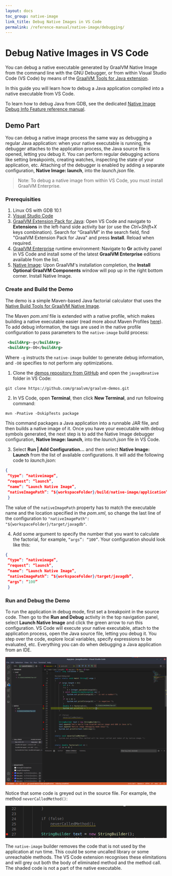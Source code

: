 ```yaml
---
layout: docs
toc_group: native-image
link_title: Debug Native Images in VS Code
permalink: /reference-manual/native-image/debugging/
---
```


# Debug Native Images in VS Code

You can debug a native executable generated by GraalVM Native Image from the command line with the GNU Debugger, or from within Visual Studio Code (VS Code) by means of the [GraalVM Tools for Java extension](https://marketplace.visualstudio.com/items?itemName=oracle-labs-graalvm.graalvm).

In this guide you will learn how to debug a Java application compiled into a native executable from VS Code.

To learn how to debug Java from GDB, see the dedicated [Native Image Debug Info Feature reference manual](../../../reference-manual/native-image/DebugInfo.md).

## Demo Part

You can debug a native image process the same way as debugging a regular Java application: when your native executable is running, the debugger attaches to the application process, the Java source file is opened, letting you debug it. You can perform regular debugging actions like setting breakpoints, creating watches, inspecting the state of your application, etc.
Attaching of the debugger is enabled by adding a separate configuration, **Native Image: launch**, into the _launch.json_ file.

> Note: To debug a native image from within VS Code, you must install GraalVM Enterprise.

### Prerequisities
1. Linux OS with GDB 10.1
2. [Visual Studio Code](https://code.visualstudio.com/)
3. [GraalVM Extension Pack for Java](https://marketplace.visualstudio.com/items?itemName=oracle-labs-graalvm.graalvm-pack): Open VS Code and navigate to **Extensions** in the left-hand side activity bar (or use the _Ctrl+Shift+X_ keys combination). Search for “GraalVM” in the search field, find "GraalVM Extension Pack for Java" and press **Install**. Reload when required.
4. [GraalVM Enterprise](https://www.graalvm.org/downloads) runtime environment: Navigate to **Gr** activity panel in VS Code and install some of the latest **GraalVM Enterprise** editions available from the list.
5. [Native Image](../../../reference-manual/native-image/README.md): Upon GraalVM's installation completion, the **Install Optional GraalVM Components** window will pop up in the right bottom corner. Install Native Image.

### Create and Build the Demo

The demo is a simple Maven-based Java factorial calculator that uses the [Native Build Tools for GraalVM Native Image](https://graalvm.github.io/native-build-tools/latest/index.html).

The Maven _pom.xml_ file is extended with a native profile, which makes building a native executable easier (read more about Maven Profiles [here](https://maven.apache.org/guides/introduction/introduction-to-profiles.html)).
To add debug information, the <buildArg> tags are used in the native profile configuration to pass parameters to the `native-image` build process:

```xml
 <buildArg>-g</buildArg>
 <buildArg>-O0</buildArg>
```
Where `-g` instructs the `native-image` builder to generate debug information, and `-O0` specifies to not perform any optimizations.

1. Clone the [demos repository from GitHub](https://github.com/graalvm/graalvm-demos) and open the `javagdbnative` folder in VS Code:

  ```
  git clone https://github.com/graalvm/graalvm-demos.git
  ```

2. In VS Code, open **Terminal**, then click **New Terminal**, and run following command:

  ```shell
  mvn -Pnative -DskipTests package
  ```
  This command packages a Java application into a runnable JAR file, and then builds a native image of it.
  Once you have your executable with debug symbols generated, the next step is to add the Native Image debugger configuration,  **Native Image: launch**, into the _launch.json_ file in VS Code.

3. Select **Run | Add Configuration…** and then select **Native Image: Launch** from the list of available configurations. It will add the following code to _launch.json_:

  ```JSON
  {
   “type”: “nativeimage”,
   “request”: “launch”,
   “name”: “Launch Native Image”,
   “nativeImagePath”: “${workspaceFolder}/build/native-image/application”
   }
  ```
   The value of the `nativeImagePath` property has to match the executable name and the location specified in the _pom.xml_, so change the last line of the configuration to `"nativeImagePath": "${workspaceFolder}/target/javagdb"`.

4. Add some argument to specify the number that you want to calculate the factorial, for example, `“args”: “100”`. Your configuration should look like this:
  ```JSON
  {
   “type”: “nativeimage”,
   “request”: “launch”,
   “name”: “Launch Native Image”,
   “nativeImagePath”: “${workspaceFolder}/target/javagdb”,
   “args”: “100”
   }
   ```

### Run and Debug the Demo

To run the application in debug mode, first set a breakpoint in the source code.
Then go to the **Run and Debug** activity in the top navigation panel, select **Launch Native Image** and click the green arrow to run this configuration.
VS Code will execute your native executable, attach to the application process, open the Java source file, letting you debug it.
You step over the code, explore local variables, specify expressions to be evaluated, etc.
Everything you can do when debugging a Java application from an IDE.

![Native Image debugging source code](images/debugging_ni_vscode.png)

Notice that some code is greyed out in the source file. For example, the method `neverCalledMethod()`:

![Uncalled method greyed out](images/uncalled_method.png)

The `native-image` builder removes the code that is not used by the application at run time.
This could be some uncalled library or some unreachable methods.
The VS Code extension recognises these elimitations and will grey out both the body of eliminated method and the method call.
The shaded code is not a part of the native executable.
